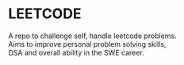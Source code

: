 # LEETCODE
A repo to challenge self, handle leetcode problems.  
Aims to improve personal problem solving skills,   
DSA and overall ability in the SWE career.  

